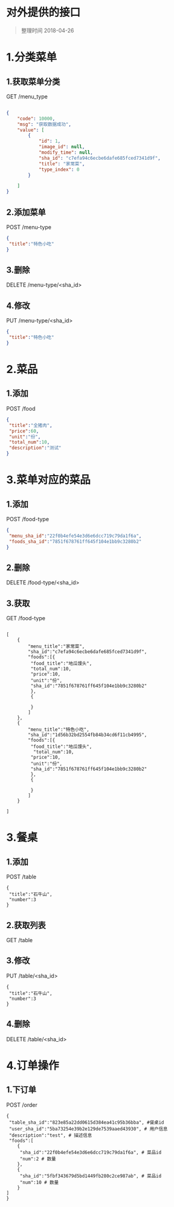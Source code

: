 
# 对外提供的接口

> 整理时间 2018-04-26

# 1.分类菜单 

## 1.获取菜单分类

GET /menu_type

```json

{
    "code": 10000,
    "msg": "获取数据成功",
    "value": [
        {
            "id": 1,
            "image_id": null,
            "modify_time": null,
            "sha_id": "c7efa94c6ecbe6dafe685fced7341d9f",
            "title": "家常菜",
            "type_index": 0
        }

    ]
}
```

## 2.添加菜单

POST /menu-type
```json
{
 "title":"特色小吃"
}
```

## 3.删除

DELETE /menu-type/<sha_id>

## 4.修改

PUT /menu-type/<sha_id>

```json
{
 "title":"特色小吃"
}
```

# 2.菜品

## 1.添加

POST /food

```json
{
 "title":"全猪肉",
 "price":60,
 "unit":"份",
 "total_num":10,
 "description":"测试"
}

```

# 3.菜单对应的菜品

## 1.添加

POST /food-type

```json
{
 "menu_sha_id":"22f0b4efe54e3d6e6dcc719c79da1f6a",
 "foods_sha_id":"7851f678761ff645f104e1bb9c3280b2"
}
```

## 2.删除

DELETE /food-type/<sha_id>

## 3.获取

GET /food-type
```

[
    {
        "menu_title":"家常菜",
        "sha_id":"c7efa94c6ecbe6dafe685fced7341d9f",
        "foods":[{
         "food_title":"地瓜馒头",
         "total_num":10,
         "price":10,
         "unit":"份",
         "sha_id":"7851f678761ff645f104e1bb9c3280b2"
         },
         {
         
         }
        ]
    },
    {
        "menu_title":"特色小吃",
        "sha_id":"1d56b32bd2554fb84b34cd6f11cb4995",
        "foods":[{
         "food_title":"地瓜馒头",
          "total_num":10,
         "price":10,
         "unit":"份",
         "sha_id":"7851f678761ff645f104e1bb9c3280b2"
         },
         {
         
         }
        ]
    }

]
```

# 3.餐桌

## 1.添加

POST /table

```
{
 "title":"石牛山",
 "number":3
}

```

## 2.获取列表

GET /table

## 3.修改

PUT /table/<sha_id>

```
{
 "title":"石牛山",
 "number":3
}

```


## 4.删除
DELETE /table/<sha_id>



# 4.订单操作

## 1.下订单

POST /order
```
{
 "table_sha_id":"823e85a22dd0615d384ea41c95b36bba", #餐桌id
 "user_sha_id":"5ba73254e39b2e129de7539aaed43930", # 用户信息
 "description":"test", # 描述信息
 "foods":[
    {
     "sha_id":"22f0b4efe54e3d6e6dcc719c79da1f6a", # 菜品id
     "num":2 # 数量
    },
    {
     "sha_id":"5fbf343679d5bd1449fb280c2ce987ab", # 菜品id
     "num":10 # 数量
    }
]
}

```

